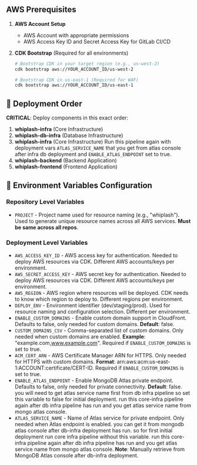 
## AWS Prerequisites

1. **AWS Account Setup**
   - AWS Account with appropriate permissions
   - AWS Access Key ID and Secret Access Key for GitLab CI/CD

2. **CDK Bootstrap** (Required for all environments)
   ```bash
   # Bootstrap CDK in your target region (e.g., us-west-2)
   cdk bootstrap aws://YOUR_ACCOUNT_ID/us-west-2
   
   # Bootstrap CDK in us-east-1 (Required for WAF)
   cdk bootstrap aws://YOUR_ACCOUNT_ID/us-east-1
   ```

## 🚀 Deployment Order

**CRITICAL**: Deploy components in this exact order:

1. **whiplash-infra** (Core Infrastructure)
2. **whiplash-db-infra** (Database Infrastructure)
3. **whiplash-infra** (Core Infrastructure) Run this pipeline again with deployment vars `ATLAS_SERVICE_NAME` that you get from atlas console after infra db deployment and `ENABLE_ATLAS_ENDPOINT` set to true.
3. **whiplash-backend** (Backend Application)
4. **whiplash-frontend** (Frontend Application)

## 🔧 Environment Variables Configuration
### Repository Level Variables
- `PROJECT` - Project name used for resource naming (e.g., "whiplash"). Used to generate unique resource names across all AWS services. **Must be same across all repos**. 

### Deployment Level Variables
- `AWS_ACCESS_KEY_ID` - AWS access key for authentication. Needed to deploy AWS resources via CDK. Different AWS accounts/keys per environment. 
- `AWS_SECRET_ACCESS_KEY` - AWS secret key for authentication. Needed to deploy AWS resources via CDK. Different AWS accounts/keys per environment. 
- `AWS_REGION` - AWS region where resources will be deployed. CDK needs to know which region to deploy to. Different regions per environment. 
- `DEPLOY_ENV` - Environment identifier (dev/staging/prod). Used for resource naming and configuration selection. Different per environment. 
- `ENABLE_CUSTOM_DOMAINS` - Enable custom domain support in CloudFront. Defaults to false, only needed for custom domains. **Default**: false. 
- `CUSTOM_DOMAINS_CSV` - Comma-separated list of custom domains. Only needed when custom domains are enabled. **Example**: "example.com,www.example.com". Required if `ENABLE_CUSTOM_DOMAINS` is set to true.
- `ACM_CERT_ARN` - AWS Certificate Manager ARN for HTTPS. Only needed for HTTPS with custom domains. **Format**: arn:aws:acm:us-east-1:ACCOUNT:certificate/CERT-ID. Required if `ENABLE_CUSTOM_DOMAINS` is set to true. 
- `ENABLE_ATLAS_ENDPOINT` - Enable MongoDB Atlas private endpoint. Defaults to false, only needed for private connectivity. **Default**: false. you will need to get atlas service name first from db infra pipeline so set this variable to false for initial deployment. run this core-infra pipeline again after db infra pipeline has run and you get atlas service name from mongo atlas console.
- `ATLAS_SERVICE_NAME` - Name of Atlas service for private endpoint. Only needed when Atlas endpoint is enabled. you can get it from mongodb atlas console after db-infra deployment has run. so for first initial deployment run core infra pipeline without this variable. run this core-infra pipeline again after db infra pipeline has run and you get atlas service name from mongo atlas console. **Note**: Manually retrieve from MongoDB Atlas console after db-infra deployment.